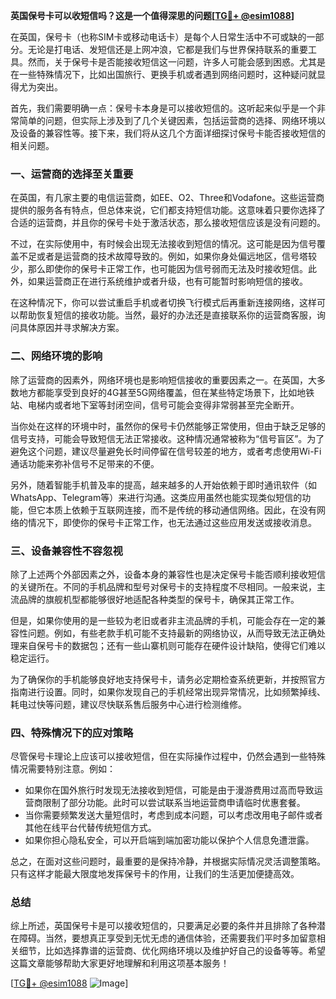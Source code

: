 **英国保号卡可以收短信吗？这是一个值得深思的问题[[TG💪+ @esim1088](https://t.me/s/esim1088)]**

在英国，保号卡（也称SIM卡或移动电话卡）是每个人日常生活中不可或缺的一部分。无论是打电话、发短信还是上网冲浪，它都是我们与世界保持联系的重要工具。然而，关于保号卡是否能接收短信这一问题，许多人可能会感到困惑。尤其是在一些特殊情况下，比如出国旅行、更换手机或者遇到网络问题时，这种疑问就显得尤为突出。

首先，我们需要明确一点：保号卡本身是可以接收短信的。这听起来似乎是一个非常简单的问题，但实际上涉及到了几个关键因素，包括运营商的选择、网络环境以及设备的兼容性等。接下来，我们将从这几个方面详细探讨保号卡能否接收短信的相关问题。

### **一、运营商的选择至关重要**

在英国，有几家主要的电信运营商，如EE、O2、Three和Vodafone。这些运营商提供的服务各有特点，但总体来说，它们都支持短信功能。这意味着只要你选择了合适的运营商，并且你的保号卡处于激活状态，那么接收短信应该是没有问题的。

不过，在实际使用中，有时候会出现无法接收到短信的情况。这可能是因为信号覆盖不足或者是运营商的技术故障导致的。例如，如果你身处偏远地区，信号塔较少，那么即使你的保号卡正常工作，也可能因为信号弱而无法及时接收短信。此外，如果运营商正在进行系统维护或者升级，也有可能暂时影响短信的接收。

在这种情况下，你可以尝试重启手机或者切换飞行模式后再重新连接网络，这样可以帮助恢复短信的接收功能。当然，最好的办法还是直接联系你的运营商客服，询问具体原因并寻求解决方案。

### **二、网络环境的影响**

除了运营商的因素外，网络环境也是影响短信接收的重要因素之一。在英国，大多数地方都能享受到良好的4G甚至5G网络覆盖，但在某些特定场景下，比如地铁站、电梯内或者地下室等封闭空间，信号可能会变得非常弱甚至完全断开。

当你处在这样的环境中时，虽然你的保号卡仍然能够正常使用，但由于缺乏足够的信号支持，可能会导致短信无法正常接收。这种情况通常被称为“信号盲区”。为了避免这个问题，建议尽量避免长时间停留在信号较差的地方，或者考虑使用Wi-Fi通话功能来弥补信号不足带来的不便。

另外，随着智能手机普及率的提高，越来越多的人开始依赖于即时通讯软件（如WhatsApp、Telegram等）来进行沟通。这类应用虽然也能实现类似短信的功能，但它本质上依赖于互联网连接，而不是传统的移动通信网络。因此，在没有网络的情况下，即使你的保号卡正常工作，也无法通过这些应用发送或接收消息。

### **三、设备兼容性不容忽视**

除了上述两个外部因素之外，设备本身的兼容性也是决定保号卡能否顺利接收短信的关键所在。不同的手机品牌和型号对保号卡的支持程度不尽相同。一般来说，主流品牌的旗舰机型都能够很好地适配各种类型的保号卡，确保其正常工作。

但是，如果你使用的是一些较为老旧或者非主流品牌的手机，可能会存在一定的兼容性问题。例如，有些老款手机可能不支持最新的网络协议，从而导致无法正确处理来自保号卡的数据包；还有一些山寨机则可能存在硬件设计缺陷，使得它们难以稳定运行。

为了确保你的手机能够良好地支持保号卡，请务必定期检查系统更新，并按照官方指南进行设置。同时，如果你发现自己的手机经常出现异常情况，比如频繁掉线、耗电过快等问题，建议尽快联系售后服务中心进行检测维修。

### **四、特殊情况下的应对策略**

尽管保号卡理论上应该可以接收短信，但在实际操作过程中，仍然会遇到一些特殊情况需要特别注意。例如：

- 如果你在国外旅行时发现无法接收到短信，可能是由于漫游费用过高而导致运营商限制了部分功能。此时可以尝试联系当地运营商申请临时优惠套餐。
- 当你需要频繁发送大量短信时，考虑到成本问题，可以考虑改用电子邮件或者其他在线平台代替传统短信方式。
- 如果你担心隐私安全，可以开启端到端加密功能以保护个人信息免遭泄露。

总之，在面对这些问题时，最重要的是保持冷静，并根据实际情况灵活调整策略。只有这样才能最大限度地发挥保号卡的作用，让我们的生活更加便捷高效。

### **总结**

综上所述，英国保号卡是可以接收短信的，只要满足必要的条件并且排除了各种潜在障碍。当然，要想真正享受到无忧无虑的通信体验，还需要我们平时多加留意相关细节，比如选择靠谱的运营商、优化网络环境以及维护好自己的设备等等。希望这篇文章能够帮助大家更好地理解和利用这项基本服务！

[[TG💪+ @esim1088](https://t.me/s/esim1088) ![Image](https://i.postimg.cc/4NQfJmqS/Snipaste-2025-05-13-00-14-12.png)]